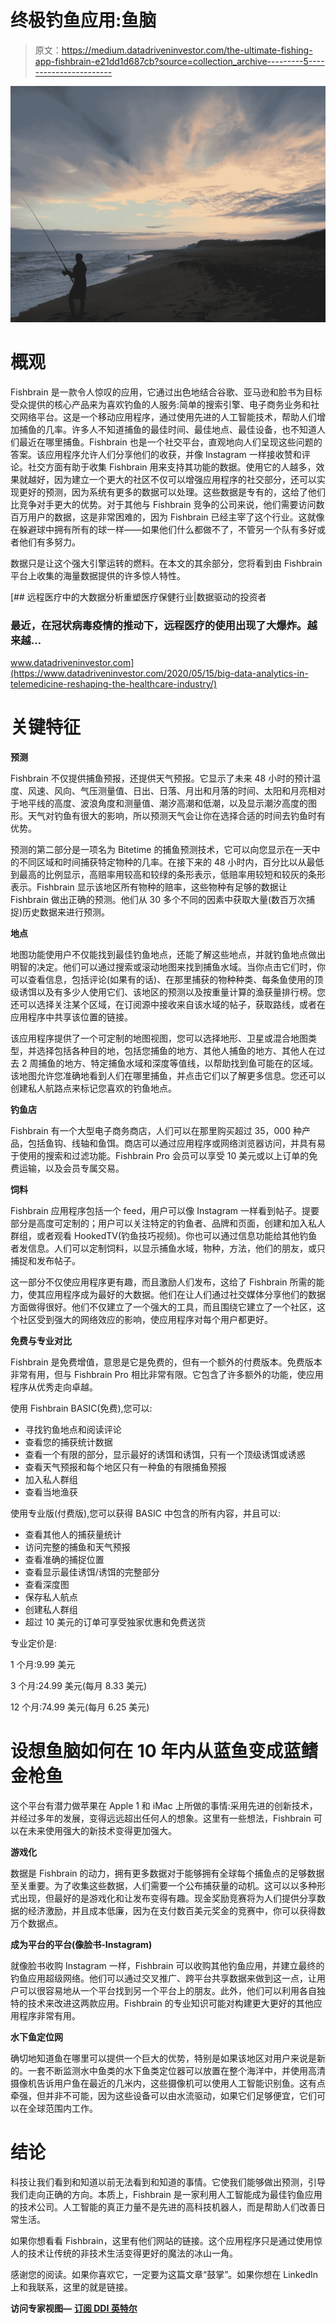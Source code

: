 # 终极钓鱼应用:鱼脑

> 原文：<https://medium.datadriveninvestor.com/the-ultimate-fishing-app-fishbrain-e21dd1d687cb?source=collection_archive---------5----------------------->

![](img/3d2780b9e3883d1c223daf278d13fc8a.png)

# 概观

Fishbrain 是一款令人惊叹的应用，它通过出色地结合谷歌、亚马逊和脸书为目标受众提供的核心产品来为喜欢钓鱼的人服务:简单的搜索引擎、电子商务业务和社交网络平台。这是一个移动应用程序，通过使用先进的人工智能技术，帮助人们增加捕鱼的几率。许多人不知道捕鱼的最佳时间、最佳地点、最佳设备，也不知道人们最近在哪里捕鱼。Fishbrain 也是一个社交平台，直观地向人们呈现这些问题的答案。该应用程序允许人们分享他们的收获，并像 Instagram 一样接收赞和评论。社交方面有助于收集 Fishbrain 用来支持其功能的数据。使用它的人越多，效果就越好，因为建立一个更大的社区不仅可以增强应用程序的社交部分，还可以实现更好的预测，因为系统有更多的数据可以处理。这些数据是专有的，这给了他们比竞争对手更大的优势。对于其他与 Fishbrain 竞争的公司来说，他们需要访问数百万用户的数据，这是非常困难的，因为 Fishbrain 已经主宰了这个行业。这就像在躲避球中拥有所有的球一样——如果他们什么都做不了，不管另一个队有多好或者他们有多努力。

数据只是让这个强大引擎运转的燃料。在本文的其余部分，您将看到由 Fishbrain 平台上收集的海量数据提供的许多惊人特性。

[](https://www.datadriveninvestor.com/2020/05/15/big-data-analytics-in-telemedicine-reshaping-the-healthcare-industry/) [## 远程医疗中的大数据分析重塑医疗保健行业|数据驱动的投资者

### 最近，在冠状病毒疫情的推动下，远程医疗的使用出现了大爆炸。越来越…

www.datadriveninvestor.com](https://www.datadriveninvestor.com/2020/05/15/big-data-analytics-in-telemedicine-reshaping-the-healthcare-industry/) 

# 关键特征

**预测**

Fishbrain 不仅提供捕鱼预报，还提供天气预报。它显示了未来 48 小时的预计温度、风速、风向、气压测量值、日出、日落、月出和月落的时间、太阳和月亮相对于地平线的高度、波浪角度和测量值、潮汐高潮和低潮，以及显示潮汐高度的图形。天气对钓鱼有很大的影响，所以预测天气会让你在选择合适的时间去钓鱼时有优势。

预测的第二部分是一项名为 Bitetime 的捕鱼预测技术，它可以向您显示在一天中的不同区域和时间捕获特定物种的几率。在接下来的 48 小时内，百分比以从最低到最高的比例显示，高赔率用较高和较绿的条形表示，低赔率用较短和较灰的条形表示。Fishbrain 显示该地区所有物种的赔率，这些物种有足够的数据让 Fishbrain 做出正确的预测。他们从 30 多个不同的因素中获取大量(数百万次捕捉)历史数据来进行预测。

**地点**

地图功能使用户不仅能找到最佳钓鱼地点，还能了解这些地点，并就钓鱼地点做出明智的决定。他们可以通过搜索或滚动地图来找到捕鱼水域。当你点击它们时，你可以查看信息，包括评论(如果有的话)、在那里捕获的物种种类、每条鱼使用的顶级诱饵以及有多少人使用它们、该地区的预测以及按重量计算的渔获量排行榜。您还可以选择关注某个区域，在订阅源中接收来自该水域的帖子，获取路线，或者在应用程序中共享该位置的链接。

该应用程序提供了一个可定制的地图视图，您可以选择地形、卫星或混合地图类型，并选择包括各种目的地，包括您捕鱼的地方、其他人捕鱼的地方、其他人在过去 2 周捕鱼的地方、特定捕鱼水域和深度等值线，以帮助找到鱼可能在的区域。该地图允许您准确地看到人们在哪里捕鱼，并点击它们以了解更多信息。您还可以创建私人航路点来标记您喜欢的钓鱼地点。

**钓鱼店**

Fishbrain 有一个大型电子商务商店，人们可以在那里购买超过 35，000 种产品，包括鱼钩、线轴和鱼饵。商店可以通过应用程序或网络浏览器访问，并具有易于使用的搜索和过滤功能。Fishbrain Pro 会员可以享受 10 美元或以上订单的免费运输，以及会员专属交易。

**饲料**

Fishbrain 应用程序包括一个 feed，用户可以像 Instagram 一样看到帖子。提要部分是高度可定制的；用户可以关注特定的钓鱼者、品牌和页面，创建和加入私人群组，或者观看 HookedTV(钓鱼技巧视频)。你也可以通过信息功能给其他钓鱼者发信息。人们可以定制饲料，以显示捕鱼水域，物种，方法，他们的朋友，或只捕捉和发布帖子。

这一部分不仅使应用程序更有趣，而且激励人们发布，这给了 Fishbrain 所需的能力，使其应用程序成为最好的大数据。他们在让人们通过社交媒体分享他们的数据方面做得很好。他们不仅建立了一个强大的工具，而且围绕它建立了一个社区，这个社区受到强大的网络效应的影响，使应用程序对每个用户都更好。

**免费与专业对比**

Fishbrain 是免费增值，意思是它是免费的，但有一个额外的付费版本。免费版本非常有用，但与 Fishbrain Pro 相比非常有限。它包含了许多额外的功能，使应用程序从优秀走向卓越。

使用 Fishbrain BASIC(免费),您可以:

*   寻找钓鱼地点和阅读评论
*   查看您的捕获统计数据
*   查看一个有限的部分，显示最好的诱饵和诱饵，只有一个顶级诱饵或诱惑
*   查看天气预报和每个地区只有一种鱼的有限捕鱼预报
*   加入私人群组
*   查看当地渔获

使用专业版(付费版),您可以获得 BASIC 中包含的所有内容，并且可以:

*   查看其他人的捕获量统计
*   访问完整的捕鱼和天气预报
*   查看准确的捕捉位置
*   查看显示最佳诱饵/诱饵的完整部分
*   查看深度图
*   保存私人航点
*   创建私人群组
*   超过 10 美元的订单可享受独家优惠和免费送货

专业定价是:

1 个月:9.99 美元

3 个月:24.99 美元(每月 8.33 美元)

12 个月:74.99 美元(每月 6.25 美元)

# 设想鱼脑如何在 10 年内从蓝鱼变成蓝鳍金枪鱼

这个平台有潜力做苹果在 Apple 1 和 iMac 上所做的事情:采用先进的创新技术，并经过多年的发展，变得远远超出任何人的想象。这里有一些想法，Fishbrain 可以在未来使用强大的新技术变得更加强大。

**游戏化**

数据是 Fishbrain 的动力，拥有更多数据对于能够拥有全球每个捕鱼点的足够数据至关重要。为了收集这些数据，人们需要一个公布捕获量的动机。这可以以多种形式出现，但最好的是游戏化和让发布变得有趣。现金奖励竞赛将为人们提供分享数据的经济激励，并且成本低廉，因为在支付数百美元奖金的竞赛中，你可以获得数万个数据点。

**成为平台的平台(像脸书-Instagram)**

就像脸书收购 Instagram 一样，Fishbrain 可以收购其他钓鱼应用，并建立最终的钓鱼应用超级网络。他们可以通过交叉推广、跨平台共享数据来做到这一点，让用户可以很容易地从一个平台找到另一个平台上的朋友。此外，他们可以利用各自独特的技术来改进这两款应用。Fishbrain 的专业知识可能对构建更大更好的其他应用程序非常有用。

**水下鱼定位网**

确切地知道鱼在哪里可以提供一个巨大的优势，特别是如果该地区对用户来说是新的。一套不断监测水中鱼类的水下鱼类定位器可以放置在整个海洋中，并使用高清摄像机告诉用户鱼在最近的几米内，这些摄像机可以使用人工智能识别鱼。这有点牵强，但并非不可能，因为这些设备可以由水流驱动，如果它们足够便宜，它们可以在全球范围内工作。

# 结论

科技让我们看到和知道以前无法看到和知道的事情。它使我们能够做出预测，引导我们走向正确的方向。本质上，Fishbrain 是一家利用人工智能成为最佳钓鱼应用的技术公司。人工智能的真正力量不是先进的高科技机器人，而是帮助人们改善日常生活。

如果你想看看 Fishbrain，这里有他们网站的链接。这个应用程序只是通过使用惊人的技术让传统的非技术生活变得更好的魔法的冰山一角。

感谢您的阅读。如果你喜欢它，一定要为这篇文章“鼓掌”。如果你想在 LinkedIn 上和我联系，这里的就是链接。

**访问专家视图—** [**订阅 DDI 英特尔**](https://datadriveninvestor.com/ddi-intel)